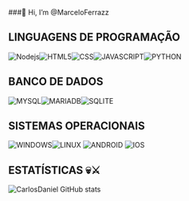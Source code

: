 ###👋 Hi, I’m @MarceloFerrazz

## LINGUAGENS DE PROGRAMAÇÃO 
![Nodejs](https://img.shields.io/badge/Node.js-43853D?style=for-the-badge&logo=node.js&logoColor=black)![HTML5](https://img.shields.io/badge/HTML5-E34F26?style=for-the-badge&logo=html5&logoColor=white)![CSS](https://img.shields.io/badge/CSS-239120?&style=for-the-badge&logo=css3&logoColor=white)![JAVASCRIPT](https://img.shields.io/badge/JavaScript-323330?style=for-the-badge&logo=javascript&logoColor=F7DF1E)![PYTHON](https://img.shields.io/badge/Python-14354C?style=for-the-badge&logo=python&logoColor=white)

## BANCO DE DADOS 
![MYSQL](https://img.shields.io/badge/MySQL-00000F?style=for-the-badge&logo=mysql&logoColor=white)![MARIADB](https://img.shields.io/badge/MariaDB-003545?style=for-the-badge&logo=mariadb&logoColor=white)![SQLITE](https://img.shields.io/badge/SQLite-07405E?style=for-the-badge&logo=sqlite&logoColor=white)

## SISTEMAS OPERACIONAIS 
![WINDOWS](https://img.shields.io/badge/Windows-0078D6?style=for-the-badge&logo=windows&logoColor=white)![LINUX](https://img.shields.io/badge/Linux-FCC624?style=for-the-badge&logo=linux&logoColor=black) ![ANDROID](https://img.shields.io/badge/Android-3DDC84?style=for-the-badge&logo=android&logoColor=white) ![IOS](https://img.shields.io/badge/iOS-000000?style=for-the-badge&logo=ios&logoColor=white)

## ESTATÍSTICAS 💀⚔️
![CarlosDaniel GitHub stats](https://github-readme-stats.vercel.app/api?username=CarlosdoMM&show_icons=true)


